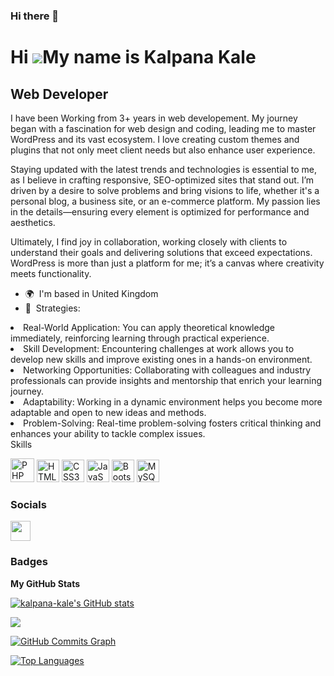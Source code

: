 ### Hi there 👋

<!--
**kalpana-kale/kalpana-kale** is a ✨ _special_ ✨ repository because its `README.md` (this file) appears on your GitHub profile.

Here are some ideas to get you started:

- 🔭 I’m currently working on ...
- 🌱 I’m currently learning ...
- 👯 I’m looking to collaborate on ...
- 🤔 I’m looking for help with ...
- 💬 Ask me about ...
- 📫 How to reach me: ...
- 😄 Pronouns: ...
- ⚡ Fun fact: ...
-->
Hi ![](https://user-images.githubusercontent.com/18350557/176309783-0785949b-9127-417c-8b55-ab5a4333674e.gif)My name is Kalpana Kale
====================================================================================================================================

Web Developer
------------------

I have been Working from 3+ years in web developement. My journey began with a fascination for web design and coding, leading me to master WordPress and its vast ecosystem. I love creating custom themes and plugins that not only meet client needs but also enhance user experience.

Staying updated with the latest trends and technologies is essential to me, as I believe in crafting responsive, SEO-optimized sites that stand out. I’m driven by a desire to solve problems and bring visions to life, whether it's a personal blog, a business site, or an e-commerce platform. My passion lies in the details—ensuring every element is optimized for performance and aesthetics.

Ultimately, I find joy in collaboration, working closely with clients to understand their goals and delivering solutions that exceed expectations. WordPress is more than just a platform for me; it’s a canvas where creativity meets functionality.

* 🌍  I'm based in United Kingdom
* 🧠  Strategies: <ol start="1">
<li> Real-World Application: You can apply theoretical knowledge immediately, reinforcing learning through practical experience.</li>
<li>Skill Development: Encountering challenges at work allows you to develop new skills and improve existing ones in a hands-on environment.</li>
<li>Networking Opportunities: Collaborating with colleagues and industry professionals can provide insights and mentorship that enrich your learning journey.</li>
<li>Adaptability: Working in a dynamic environment helps you become more adaptable and open to new ideas and methods.</li>
<li>Problem-Solving: Real-time problem-solving fosters critical thinking and enhances your ability to tackle complex issues.</li></ol?
 

### Skills


<p align="left">
<a href="https://www.mysql.com/" target="_blank" rel="noreferrer"><img src="https://raw.githubusercontent.com/danielcranney/readme-generator/main/public/icons/skills/php-colored.svg" width="38" height="38" alt="PHP" /></a>
<a href="https://developer.mozilla.org/en-US/docs/Glossary/HTML5" target="_blank" rel="noreferrer"><img src="https://raw.githubusercontent.com/danielcranney/readme-generator/main/public/icons/skills/html5-colored.svg" width="36" height="36" alt="HTML5" /></a>
<a href="https://www.w3.org/TR/CSS/#css" target="_blank" rel="noreferrer"><img src="https://raw.githubusercontent.com/danielcranney/readme-generator/main/public/icons/skills/css3-colored.svg" width="36" height="36" alt="CSS3" /></a>
<a href="https://developer.mozilla.org/en-US/docs/Web/JavaScript" target="_blank" rel="noreferrer"><img src="https://raw.githubusercontent.com/danielcranney/readme-generator/main/public/icons/skills/javascript-colored.svg" width="36" height="36" alt="JavaScript" /></a>
<a href="https://getbootstrap.com/" target="_blank" rel="noreferrer"><img src="https://raw.githubusercontent.com/danielcranney/readme-generator/main/public/icons/skills/bootstrap-colored.svg" width="36" height="36" alt="Bootstrap" /></a>
<a href="https://www.mysql.com/" target="_blank" rel="noreferrer"><img src="https://raw.githubusercontent.com/danielcranney/readme-generator/main/public/icons/skills/mysql-colored.svg" width="36" height="36" alt="MySQL" /></a>
</p>


### Socials

<p align="left"> <a href="https://www.github.com/kalpana-kale" target="_blank" rel="noreferrer"><img src="https://raw.githubusercontent.com/danielcranney/readme-generator/main/public/icons/socials/github-dark.svg" width="32" height="32" /></a></p>

### Badges

<b>My GitHub Stats</b>

<a href="http://www.github.com/kalpana-kale"><img src="https://github-readme-stats.vercel.app/api?username=kalpana-kale&show_icons=true&hide=&count_private=true&title_color=0891b2&text_color=ffffff&icon_color=0891b2&bg_color=1c1917&hide_border=true&show_icons=true" alt="kalpana-kale's GitHub stats" /></a>

<a href="http://www.github.com/kalpana-kale"><img src="https://github-readme-streak-stats.herokuapp.com/?user=kalpana-kale&stroke=ffffff&background=1c1917&ring=0891b2&fire=0891b2&currStreakNum=ffffff&currStreakLabel=0891b2&sideNums=ffffff&sideLabels=ffffff&dates=ffffff&hide_border=true" /></a>

<a href="http://www.github.com/kalpana-kale"><img src="https://activity-graph.herokuapp.com/graph?username=kalpana-kale&bg_color=1c1917&color=ffffff&line=0891b2&point=ffffff&area_color=1c1917&area=true&hide_border=true&custom_title=GitHub%20Commits%20Graph" alt="GitHub Commits Graph" /></a>

<a href="https://github.com/kalpana-kale" align="left"><img src="https://github-readme-stats.vercel.app/api/top-langs/?username=kalpana-kale&langs_count=10&title_color=0891b2&text_color=ffffff&icon_color=0891b2&bg_color=1c1917&hide_border=true&locale=en&custom_title=Top%20%Languages" alt="Top Languages" /></a>
